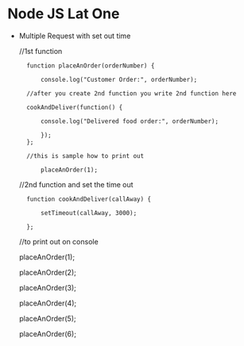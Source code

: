 # Node JS Lat One

- Multiple Request with set out time

	//1st function

		function placeAnOrder(orderNumber) {

  			console.log("Customer Order:", orderNumber);

  		//after you create 2nd function you write 2nd function here

 	 	cookAndDeliver(function() {

     	 	console.log("Delivered food order:", orderNumber);

 		 	});
		};

		//this is sample how to print out
	
			placeAnOrder(1);

	//2nd function and set the time out
	
		function cookAndDeliver(callAway) {
   		
			setTimeout(callAway, 3000);
		
		};

	//to print out on console
	
	placeAnOrder(1);

	placeAnOrder(2);

	placeAnOrder(3);

	placeAnOrder(4);

	placeAnOrder(5);

	placeAnOrder(6);
	
